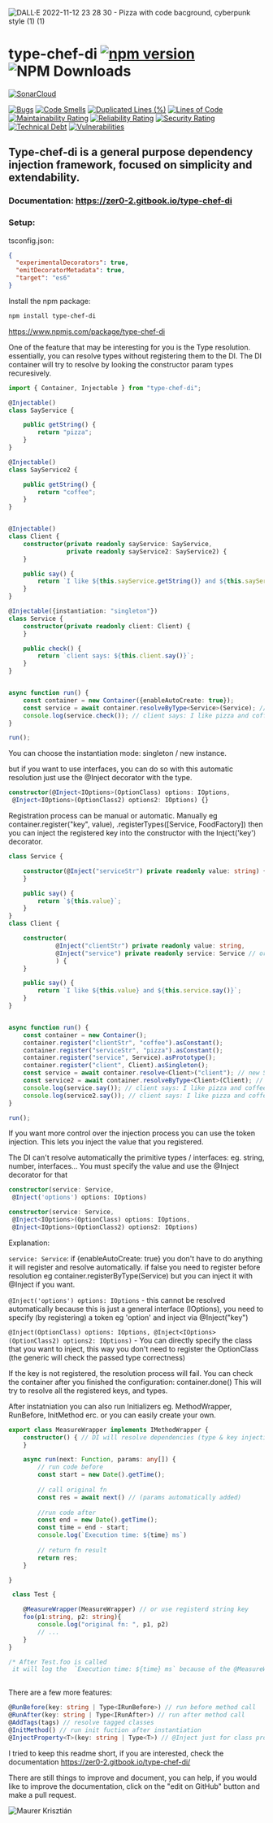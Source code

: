 ![DALL·E 2022-11-12 23 28 30 - Pizza with code bacground, cyberpunk style (1) (1)](https://user-images.githubusercontent.com/48491140/201497104-1836aea0-27cc-42fa-909c-26219dda6d61.png)

# type-chef-di [![npm version](https://img.shields.io/npm/v/type-chef-di)](https://www.npmjs.com/package/type-chef-di) ![NPM Downloads](https://img.shields.io/npm/dw/type-chef-di)




[![SonarCloud](https://sonarcloud.io/images/project_badges/sonarcloud-black.svg)](https://sonarcloud.io/summary/new_code?id=OpenZer0_type-chef-di)

[![Bugs](https://sonarcloud.io/api/project_badges/measure?project=OpenZer0_type-chef-di&metric=bugs)](https://sonarcloud.io/summary/new_code?id=OpenZer0_type-chef-di)
[![Code Smells](https://sonarcloud.io/api/project_badges/measure?project=OpenZer0_type-chef-di&metric=code_smells)](https://sonarcloud.io/summary/new_code?id=OpenZer0_type-chef-di)
[![Duplicated Lines (%)](https://sonarcloud.io/api/project_badges/measure?project=OpenZer0_type-chef-di&metric=duplicated_lines_density)](https://sonarcloud.io/summary/new_code?id=OpenZer0_type-chef-di)
[![Lines of Code](https://sonarcloud.io/api/project_badges/measure?project=OpenZer0_type-chef-di&metric=ncloc)](https://sonarcloud.io/summary/new_code?id=OpenZer0_type-chef-di)
[![Maintainability Rating](https://sonarcloud.io/api/project_badges/measure?project=OpenZer0_type-chef-di&metric=sqale_rating)](https://sonarcloud.io/summary/new_code?id=OpenZer0_type-chef-di)
[![Reliability Rating](https://sonarcloud.io/api/project_badges/measure?project=OpenZer0_type-chef-di&metric=reliability_rating)](https://sonarcloud.io/summary/new_code?id=OpenZer0_type-chef-di)
[![Security Rating](https://sonarcloud.io/api/project_badges/measure?project=OpenZer0_type-chef-di&metric=security_rating)](https://sonarcloud.io/summary/new_code?id=OpenZer0_type-chef-di)
[![Technical Debt](https://sonarcloud.io/api/project_badges/measure?project=OpenZer0_type-chef-di&metric=sqale_index)](https://sonarcloud.io/summary/new_code?id=OpenZer0_type-chef-di)
[![Vulnerabilities](https://sonarcloud.io/api/project_badges/measure?project=OpenZer0_type-chef-di&metric=vulnerabilities)](https://sonarcloud.io/summary/new_code?id=OpenZer0_type-chef-di)


## Type-chef-di is a general purpose dependency injection framework, focused on simplicity and extendability.

### Documentation: https://zer0-2.gitbook.io/type-chef-di

### Setup:

tsconfig.json:
```json
{
  "experimentalDecorators": true,
  "emitDecoratorMetadata": true,
  "target": "es6"
}
```
Install the npm package:

```sh
npm install type-chef-di
```

https://www.npmjs.com/package/type-chef-di

One of the feature that may be interesting for you is the Type resolution. essentially, you can resolve types without registering them to the DI. The DI container will try to resolve by looking the constructor param types recuresively.

```typescript
import { Container, Injectable } from "type-chef-di";

@Injectable()
class SayService {

    public getString() {
        return "pizza";
    }
}

@Injectable()
class SayService2 {

    public getString() {
        return "coffee";
    }
}


@Injectable()
class Client {
    constructor(private readonly sayService: SayService,
                private readonly sayService2: SayService2) {
    }

    public say() {
        return `I like ${this.sayService.getString()} and ${this.sayService2.getString()}`;
    }
}

@Injectable({instantiation: "singleton"})
class Service {
    constructor(private readonly client: Client) {
    }

    public check() {
        return `client says: ${this.client.say()}`;
    }
}


async function run() {
    const container = new Container({enableAutoCreate: true});
    const service = await container.resolveByType<Service>(Service); // new Service(new Client(new SayService(), new SayService2()));
    console.log(service.check()); // client says: I like pizza and coffee
}

run();
```

You can choose the instantiation mode: singleton / new instance.

but if you want to use interfaces, you can do so with this automatic resolution just use the @Inject decorator with the type.

```typescript
constructor(@Inject<IOptions>(OptionClass) options: IOptions,
 @Inject<IOptions>(OptionClass2) options2: IOptions) {}
```

Registration process can be manual or automatic.
Manually eg container.register("key", value), .registerTypes([Service, FoodFactory])
then you can inject the registered key into the constructor with the Inject('key') decorator.

```typescript
class Service {

    constructor(@Inject("serviceStr") private readonly value: string) {
    }

    public say() {
        return `${this.value}`;
    }
}
class Client {

    constructor(
             @Inject("clientStr") private readonly value: string,
             @Inject("service") private readonly service: Service // or  @Inject<IService>(Service)
             ) {
    }

    public say() {
        return `I like ${this.value} and ${this.service.say()}`;
    }
}


async function run() {
    const container = new Container();
    container.register("clientStr", "coffee").asConstant();
    container.register("serviceStr", "pizza").asConstant();
    container.register("service", Service).asPrototype();
    container.register("client", Client).asSingleton();
    const service = await container.resolve<Client>("client"); // new Service('pizza');
    const service2 = await container.resolveByType<Client>(Client); // new Client('coffee', new Service('pizza'));
    console.log(service.say()); // client says: I like pizza and coffee
    console.log(service2.say()); // client says: I like pizza and coffee
}

run();
```

If you want more control over the injection process you can use the token injection. This lets you inject the value that you registered.

The DI can't resolve automatically the primitive types / interfaces: eg. string, number, interfaces... You must specify  the value and use the @Inject decorator for that

```typescript
constructor(service: Service,
 @Inject('options') options: IOptions)

constructor(service: Service,
 @Inject<IOptions>(OptionClass) options: IOptions,
 @Inject<IOptions>(OptionClass2) options2: IOptions)
```

Explanation:

`service: Service`: if {enableAutoCreate: true} you don't have to do anything it will register and resolve automatically. if false you need to register before resolution eg container.registerByType(Service)  but you can inject it with @Inject if you want.

`@Inject('options') options: IOptions` - this cannot be resolved automatically because this is just a general interface (IOptions), you need to specify (by registering) a token eg 'option' and inject via @Inject("key")

`@Inject(OptionClass) options: IOptions, @Inject<IOptions>(OptionClass2) options2: IOptions)`  - You can directly specify the class that you want to inject, this way you don't need to register the OptionClass (the generic will check the passed type correctness)


If the key is not registered, the resolution process will fail.
You can check the container after you finished the configuration:
container.done()
This will try to resolve all the registered keys, and types.


After instatniation you can also run Initializers eg. MethodWrapper, RunBefore, InitMethod erc. or you can easily create your own.

```typescript
export class MeasureWrapper implements IMethodWrapper {
    constructor() { // DI will resolve dependencies (type & key injection)
    }

    async run(next: Function, params: any[]) {
        // run code before
        const start = new Date().getTime();
        
        // call original fn
        const res = await next() // (params automatically added)
        
        //run code after
        const end = new Date().getTime();
        const time = end - start;
        console.log(`Execution time: ${time} ms`)
        
        // return fn result
        return res;
    }

}

 class Test {

    @MeasureWrapper(MeasureWrapper) // or use registerd string key
    foo(p1:string, p2: string){
        console.log("original fn: ", p1, p2)
        // ...
    }       
}

/* After Test.foo is called
 it will log the  `Execution time: ${time} ms` because of the @MeasureWrapper */
 

```


There are a few more features:

```typescript
@RunBefore(key: string | Type<IRunBefore>) // run before method call
@RunAfter(key: string | Type<IRunAfter>) // run after method call
@AddTags(tags) // resolve tagged classes
@InitMethod() // run init fuction after instantiation
@InjectProperty<T>(key: string | Type<T>) // @Inject just for class props
```
I tried to keep this readme short, if you are interested, check the documentation https://zer0-2.gitbook.io/type-chef-di/

There are still things to improve and document, you can help,
if you would like to improve the documentation, click on the "edit on GitHub" button and make a pull request.

![Maurer Krisztián](https://dev-to-uploads.s3.amazonaws.com/uploads/articles/yvztdtigbpibxyjhiby7.png)
